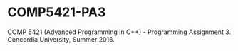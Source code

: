 # COMP5421-PA3
COMP 5421 (Advanced Programming in C++) - Programming Assignment 3. Concordia University, Summer 2016.